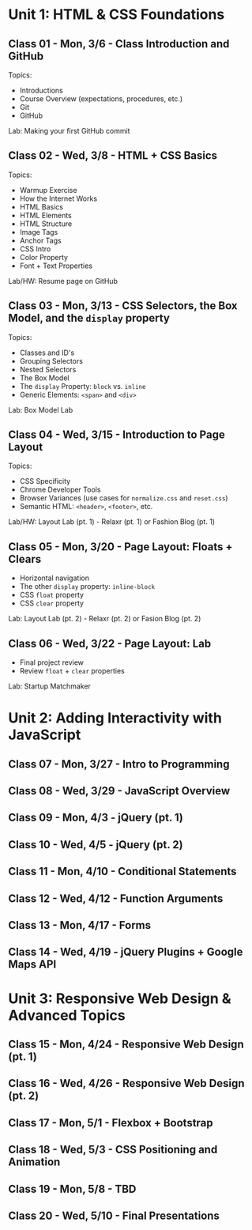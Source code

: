 # Unit 1: HTML & CSS Foundations

## Class 01 - Mon, 3/6 - Class Introduction and GitHub

Topics:
- Introductions
- Course Overview (expectations, procedures, etc.)
- Git
- GitHub

Lab: Making your first GitHub commit

## Class 02 - Wed, 3/8 - HTML + CSS Basics

Topics:
- Warmup Exercise
- How the Internet Works
- HTML Basics
- HTML Elements
- HTML Structure
- Image Tags
- Anchor Tags
- CSS Intro
- Color Property
- Font + Text Properties

Lab/HW: Resume page on GitHub

## Class 03 - Mon, 3/13 - CSS Selectors, the Box Model, and the `display` property

Topics:
- Classes and ID's
- Grouping Selectors
- Nested Selectors
- The Box Model
- The `display` Property: `block` vs. `inline`
- Generic Elements: `<span>` and `<div>`

Lab: Box Model Lab

## Class 04 - Wed, 3/15 - Introduction to Page Layout

Topics:
- CSS Specificity
- Chrome Developer Tools
- Browser Variances (use cases for `normalize.css` and `reset.css`)
- Semantic HTML: `<header>`, `<footer>`, etc.

Lab/HW: Layout Lab (pt. 1) - Relaxr (pt. 1) or Fashion Blog (pt. 1)

## Class 05 - Mon, 3/20 - Page Layout: Floats + Clears

- Horizontal navigation
- The other `display` property: `inline-block`
- CSS `float` property
- CSS `clear` property

Lab: Layout Lab (pt. 2) - Relaxr (pt. 2) or Fasion Blog (pt. 2)

## Class 06 - Wed, 3/22 - Page Layout: Lab

- Final project review
- Review `float` + `clear` properties

Lab: Startup Matchmaker

# Unit 2: Adding Interactivity with JavaScript

## Class 07 - Mon, 3/27 - Intro to Programming

## Class 08 - Wed, 3/29 - JavaScript Overview

## Class 09 - Mon, 4/3 - jQuery (pt. 1)

## Class 10 - Wed, 4/5 - jQuery (pt. 2)

## Class 11 - Mon, 4/10 - Conditional Statements

## Class 12 - Wed, 4/12 - Function Arguments

## Class 13 - Mon, 4/17 - Forms

## Class 14 - Wed, 4/19 - jQuery Plugins + Google Maps API

# Unit 3: Responsive Web Design & Advanced Topics

## Class 15 - Mon, 4/24 - Responsive Web Design (pt. 1)

## Class 16 - Wed, 4/26 - Responsive Web Design (pt. 2)

## Class 17 - Mon, 5/1 - Flexbox + Bootstrap

## Class 18 - Wed, 5/3 - CSS Positioning and Animation

## Class 19 - Mon, 5/8 - TBD

## Class 20 - Wed, 5/10 - Final Presentations
